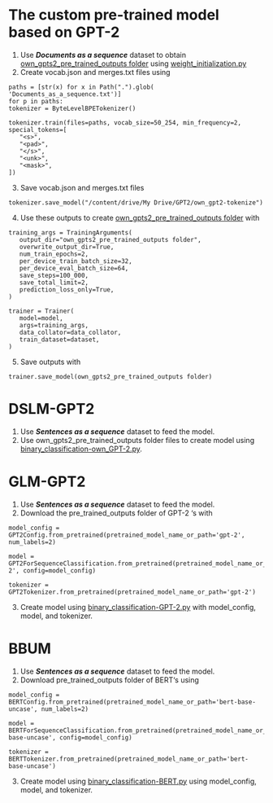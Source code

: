 
# **The custom pre-trained model based on GPT-2**

1. Use ***Documents as a sequence*** dataset to obtain  [own_gpts2_pre_trained_outputs folder](../tree/main/own_gpt2-pre_trained_outputs) using [weight_initialization.py](./main/weight_initialization.py)
2. Create vocab.json and merges.txt files using

```
paths = [str(x) for x in Path(".").glob( 'Documents_as_a_sequence.txt')]
for p in paths:
tokenizer = ByteLevelBPETokenizer()
 
tokenizer.train(files=paths, vocab_size=50_254, min_frequency=2, special_tokens=[
   "<s>",
   "<pad>",
   "</s>",
   "<unk>",
   "<mask>",
])
```
3. Save vocab.json and merges.txt files

```
tokenizer.save_model("/content/drive/My Drive/GPT2/own_gpt2-tokenize")
```
4. Use these outputs to create [own_gpts2_pre_trained_outputs folder](./own_gpt2-pre_trained_outputs) with

```
training_args = TrainingArguments(
   output_dir="own_gpts2_pre_trained_outputs folder",
   overwrite_output_dir=True,
   num_train_epochs=2,
   per_device_train_batch_size=32,
   per_device_eval_batch_size=64,
   save_steps=100_000,
   save_total_limit=2,
   prediction_loss_only=True,
)
 
trainer = Trainer(
   model=model,
   args=training_args,
   data_collator=data_collator,
   train_dataset=dataset,
)
```
5. Save outputs with 
```
trainer.save_model(own_gpts2_pre_trained_outputs folder)

```
# **DSLM-GPT2**

1. Use ***Sentences as a sequence*** dataset to feed the model.
2. Use own_gpts2_pre_trained_outputs folder files to create model using [binary_classification-own_GPT-2.py](./binary_classification_own_GPT-2.py).


# **GLM-GPT2**

1. Use ***Sentences as a sequence*** dataset to feed the model.
2. Download the pre_trained_outputs folder of GPT-2 ‘s with
```
model_config = GPT2Config.from_pretrained(pretrained_model_name_or_path='gpt-2', num_labels=2)

model = GPT2ForSequenceClassification.from_pretrained(pretrained_model_name_or_path='gpt-2', config=model_config)

tokenizer = GPT2Tokenizer.from_pretrained(pretrained_model_name_or_path='gpt-2')
```
3. Create model using [binary_classification-GPT-2.py](./binary_classification-GPT-2.py) with model_config, model, and tokenizer.

# **BBUM**

1. Use ***Sentences as a sequence*** dataset to feed the model.
2. Download pre_trained_outputs folder of BERT‘s using
```
model_config = BERTConfig.from_pretrained(pretrained_model_name_or_path='bert-base-uncase', num_labels=2)

model = BERTForSequenceClassification.from_pretrained(pretrained_model_name_or_path='bert-base-uncase', config=model_config)

tokenizer = BERTTokenizer.from_pretrained(pretrained_model_name_or_path='bert-base-uncase')
```
3. Create model using [binary_classification-BERT.py](./binary_classification-BERT.py) using model_config, model, and tokenizer.





